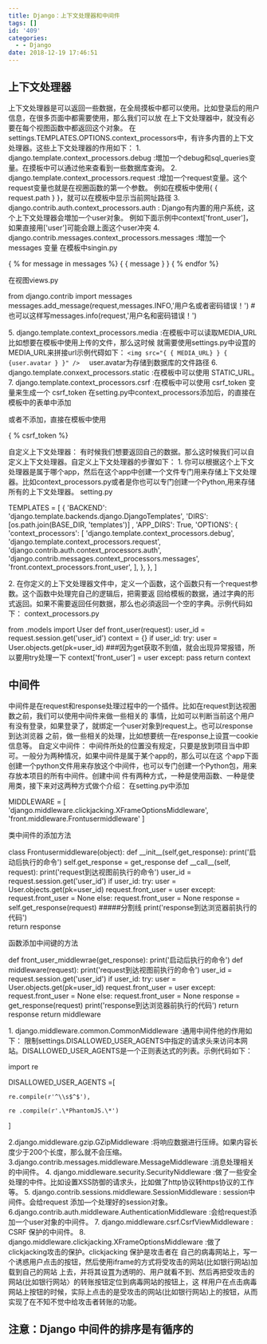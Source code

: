 ```yaml
---
title: Django：上下文处理器和中间件
tags: []
id: '409'
categories:
  - - Django
date: 2018-12-19 17:46:51
---
```


## 上下文处理器

上下文处理器是可以返回一些数据，在全局摸板中都可以使用。比如登录后的用户信息，在很多页面中都需要使用，那么我们可以放 在上下文处理器中，就没有必要在每个视图函数中都返回这个对象。 在settings.TEMPLATES.OPTIONS.context\_processors中，有许多内晋的上下文处理器。这些上下文处理器的作用如下： 1. django.template.context\_processors.debug :増加一个debug和sql\_queries变量。在摸板中可以通过他来查看到一些数据库查询。 2. django.template.context\_processors.request :增加一个request变量。这个request变量也就是在视圈函数的第一个参数。 例如在模板中使用{ { request.path } }，就可以在模板中显示当前网址路径 3. django.contrib.auth.context\_processors.auth : Django有内置的用户系统，这个上下文处理器会増加一个user对象。 例如下面示例中context\['front\_user'\]，如果直接用\['user'\]可能会跟上面这个user冲突 4. django.contrib.messages.context\_processors.messages :増加一个 messages 变量 在模板中singin.py

<td>
    { % for message in messages %}
    { { message } }
    { % endfor %}
</td>

在视图views.py

from django.contrib import messages
messages.add\_message(request,messages.INFO,'用户名或者密码错误！')
#也可以这样写messages.info(request,'用户名和密码错误！')

5\. django.template.context\_processors.media :在模板中可以读取MEDIA\_URL比如想要在模板中使用上传的文件，那么这时候 就需要使用settings.py中设罝的MEDIA\_URL来拼接url示例代碍如下： `<img src="{ { MEDIA_URL} } { {user.avatar } }" /> `   user.avatar为存储到数据库的文件路径 6. django.template.conxext\_processors.static :在模板中可以使用 STATIC\_URL。 7. django.template.context\_processors.csrf :在模板中可以使用 csrf\_token 变量来生成一个 csrf\_token 在setting.py中context\_processors添加后，的直接在模板中的表单中添加

<input type="hidden" name="csrfmiddlewaretoken" value="{ { csrf\_token } }">

或者不添加，直接在模板中使用

{ % csrf\_token %}

自定义上下文处理器： 有时候我们想要返回自己的数据。那么这时候我们可以自定义上下文处理器。自定义上下文处理器的步骤如下： 1. 你可以根据这个上下文处理器是属于哪个app，然后在这个app中创建一个文件专门用来存储上下文处理器。比如context\_processors.py或者是你也可以专门创建一个Python,用来存储所有的上下文处理器。 setting.py

TEMPLATES = \[
    {
        'BACKEND': 'django.template.backends.django.DjangoTemplates',
        'DIRS': \[os.path.join(BASE\_DIR, 'templates')\]
        ,
        'APP\_DIRS': True,
        'OPTIONS': {
            'context\_processors': \[
                'django.template.context\_processors.debug',
                'django.template.context\_processors.request',
                'django.contrib.auth.context\_processors.auth',
                'django.contrib.messages.context\_processors.messages',
                'front.context\_processors.front\_user',
            \],
        },
    },
\]

2\. 在你定义的上下文处理器文件中，定义一个函数，这个函数只有一个request参数。这个函数中处理完自己的逻辑后，把需要返 回给模板的数据，通过字典的形式返回。如果不需要返回任何数据，那么也必須返回一个空的字典。示例代码如下： context\_processors.py

from .models import User
def front\_user(request):
    user\_id = request.session.get('user\_id')
    context = {}
    if user\_id:
        try:
            user = User.objects.get(pk=user\_id)     ###因为get获取不到值，就会出现异常报错，所以要用try处理一下
            context\['front\_user'\] = user
        except:
            pass
    return context

## 中间件

中间件是在request和response处理过程中的一个插件。比如在request到达视圏数之前，我们可以使用中间件来做一些相关的 事情，比如可以判断当前这个用户有没有登录，如果登录了，就绑定一个user对象到request上。也可以response到达浏览器 之前，做一些相关的处理，比如想要统一在response上设罝一cookie信息等。 自定义中间件： 中间件所处的位置没有规定，只要是放到项目当中即可。一般分为两种情况，如果中间件是属于某个app的，那么可以在这 个app下面创建一个python文件用来存放这个中间件，也可以专门创建一个Python包，用来存放本项目的所有中间件。创建中间 件有两种方式，一种是使用函数、一种是使用类，接下来对这两种方式做个介绍： 在setting.py中添加

MIDDLEWARE = \[
    'django.middleware.clickjacking.XFrameOptionsMiddleware',
    'front.middleware.Frontusermiddleware'
\]

类中间件的添加方法

class Frontusermiddleware(object):
    def \_\_init\_\_(self,get\_response):
        print('启动后执行的命令')
        self.get\_response = get\_response
    def \_\_call\_\_(self, request):
        print('request到达视图前执行的命令')
        user\_id = request.session.get('user\_id')
        if user\_id:
            try:
                user = User.objects.get(pk=user\_id)
                request.front\_user = user
            except:
                request.front\_user = None
        else:
            request.front\_user = None
        response = self.get\_response(request)    #####分割线
        print('response到达浏览器前执行的代码')    
        return response

函数添加中间键的方法

def front\_user\_middlewrae(get\_response):
    print('启动后执行的命令')
    def middleware(request):
        print('request到达视图前执行的命令')
        user\_id = request.session.get('user\_id')
        if user\_id:
            try:
                user = User.objects.get(pk=user\_id)
                request.front\_user = user
            except:
                request.front\_user = None
        else:
            request.front\_user = None
        response = get\_response(request)
        print('response到达浏览器前执行的代码')
        return response
    return middleware

1\. django.middleware.common.CommonMiddleware :通用中间件他的作用如下： 限制settings.DISALLOWED\_USER\_AGENTS中指定的请求头来访问本网站。DISALLOWED\_USER\_AGENTS是一个正则表达式的列表。示例代码如下：

import re

DISALLOWED\_USER\_AGENTS =\[

    re.compile(r'^\\s$^$'),

    re .compile(r'.\*PhantomJS.\*')

\]

2.django.middleware.gzip.GZipMiddleware :将响应数据进行压缔。如果内容长度少于200个长度，那么就不会压缩。 3.django.contrib.messages.middleware.MessageMiddleware :消息处理相关的中间件。 4. django.middleware.security.SecurityNiddleware :做了一些安全处理的中件。比如设置XSS防御的请求头，比如做了http协议转https协议的工作等。 5. django.contrib.sessions.middleware.SessionMiddleware : session中间件。会给request 添加—个处理好的session对象。 6.django.contrib.auth.middleware.AuthenticationMiddleware :会给request添加一个user对象的中间件。 7. django.middleware.csrf.CsrfViewMiddleware : CSRF 保护的中间件。 8. django.middleware.clickjacking.XFrameOptionsMiddleware :做了clickjacking攻击的保护。clickjacking 保护是攻击者在 自己的病毒网站上，写一个诱惑用户点击的按钮，然后使用iframe的方式将受攻击的网站(比如银行网站)加载到自己的网站 上去，并将其设罝为透明的、用户就看不到、然后再把受攻击的网站(比如银行网站〉的转账按钮定位到病毒网站的按钮上，这 样用户在点击病毒网站上按钮的时候，实际上点击的是受攻击的网站(比如银行网站)上的按钮，从而实现了在不知不觉中给攻击者转账的功能。

## 注意：Django 中间件的排序是有循序的